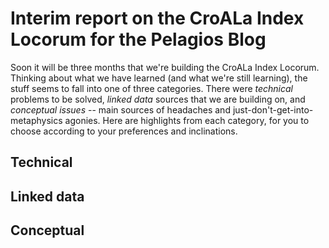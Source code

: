 # Interim report on the CroALa Index Locorum for the Pelagios Blog

Soon it will be three months that we're building the CroALa Index Locorum. Thinking about what we have learned (and what we're still learning), the stuff seems to fall into one of three categories. There were *technical* problems to be solved, *linked data* sources that we are building on, and *conceptual issues* -- main sources of headaches and just-don't-get-into-metaphysics agonies. Here are highlights from each category, for you to choose according to your preferences and inclinations.

## Technical

## Linked data

## Conceptual
